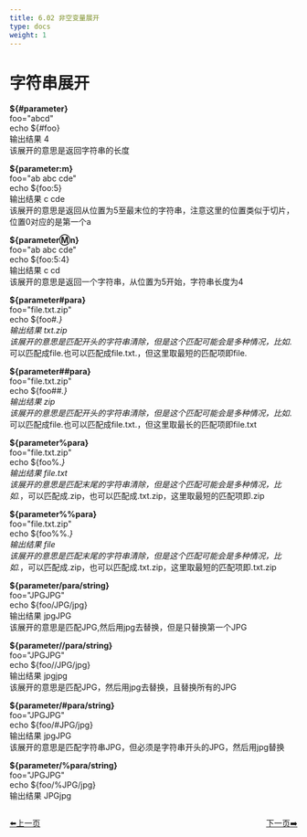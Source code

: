 ```yaml
---
title: 6.02 非空变量展开       
type: docs
weight: 1
---    
```


# 字符串展开   

**${#parameter}**   
foo="abcd"   
echo ${#foo}   
输出结果 4   
该展开的意思是返回字符串的长度   

**${parameter:m}**    
foo="ab abc cde"   
echo ${foo:5}    
输出结果 c cde    
该展开的意思是返回从位置为5至最末位的字符串，注意这里的位置类似于切片，位置0对应的是第一个a   

**${parameter:m:n}**   
foo="ab abc cde"   
echo ${foo:5:4}   
输出结果  c cd  
该展开的意思是返回一个字符串，从位置为5开始，字符串长度为4   

**${parameter#para}**   
foo="file.txt.zip"      
echo ${foo#*.}   
输出结果 txt.zip    
该展开的意思是匹配开头的字符串清除，但是这个匹配可能会是多种情况，比如*.可以匹配成file.也可以匹配成file.txt.，但这里取最短的匹配项即file.   

**${parameter##para}**   
foo="file.txt.zip"   
echo ${foo##*.}   
输出结果 zip   
该展开的意思是匹配开头的字符串清除，但是这个匹配可能会是多种情况，比如*.可以匹配成file.也可以匹配成file.txt.，但这里取最长的匹配项即file.txt   

**${parameter%para}**   
foo="file.txt.zip"   
echo ${foo%.*}   
输出结果 file.txt   
该展开的意思是匹配末尾的字符串清除，但是这个匹配可能会是多种情况，比如.*，可以匹配成.zip，也可以匹配成.txt.zip，这里取最短的匹配项即.zip      

**${parameter%%para}**   
foo="file.txt.zip"   
echo ${foo%%.*}   
输出结果 file   
该展开的意思是匹配末尾的字符串清除，但是这个匹配可能会是多种情况，比如.*，可以匹配成.zip，也可以匹配成.txt.zip，这里取最短的匹配项即.txt.zip         

**${parameter/para/string}**   
foo="JPGJPG"   
echo ${foo/JPG/jpg}   
输出结果 jpgJPG    
该展开的意思是匹配JPG,然后用jpg去替换，但是只替换第一个JPG    

**${parameter//para/string}**   
foo="JPGJPG"   
echo ${foo//JPG/jpg}   
输出结果 jpgjpg   
该展开的意思是匹配JPG，然后用jpg去替换，且替换所有的JPG   

**${parameter/#para/string}**   
foo="JPGJPG"   
echo ${foo/#JPG/jpg}   
输出结果 jpgJPG   
该展开的意思是匹配字符串JPG，但必须是字符串开头的JPG，然后用jpg替换    

**${parameter/%para/string}**   
foo="JPGJPG"  
echo ${foo/%JPG/jpg}    
输出结果  JPGjpg   


<div style="display: flex;justify-content: space-between;align-items: center;">
<p><a href="https://books.linuxwt.com/linuxwtbash/ChapterSix/Nullargs/">⬅️上一页</a></p>
<p><a href="https://books.linuxwt.com/linuxwtbash/NotNullargs/Jisuan">下一页➡️</a></p>
</div>
